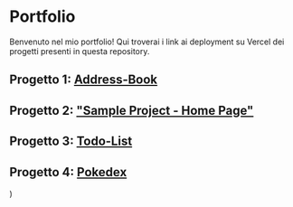 # Portfolio

Benvenuto nel mio portfolio! Qui troverai i link ai deployment su Vercel dei  progetti presenti in questa repository.

## Progetto 1: [Address-Book](https://adress-book-three.vercel.app/ )


## Progetto 2: ["Sample Project - Home Page"](https://portfolio-hazel-iota-51.vercel.app/)


## Progetto 3: [Todo-List](https://cb-8-lake.vercel.app/)

## Progetto 4:  [Pokedex](https://cb-8-kappa.vercel.app/)
)
